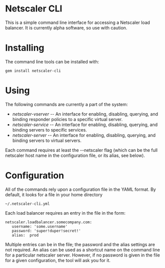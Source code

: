 # Netscaler CLI

This is a simple command line interface for accessing a Netscaler load balancer.  It is currently alpha software, so use with caution.

# Installing

The command line tools can be installed with:

    gem install netscaler-cli

# Using

The following commands are currently a part of the system:

  * *netscaler-vserver* -- An interface for enabling, disabling, querying, and binding responder policies to a specific virtual server.
  * *netscaler-service* -- An interface for enabling, disabling, querying, and binding servers to specific services.
  * *netscaler-server*  -- An interface for enabling, disabling, querying, and binding servers to virtual servers.
  
Each command requires at least the --netscaler flag (which can be the full netscaler host name in the configuration file, or its alias, see below).

# Configuration

All of the commands rely upon a configuration file in the YAML format.  By default, it looks for a file in your home directory

    ~/.netscaler-cli.yml

Each load balancer requires an entry in the file in the form:

    netscaler.loadbalancer.somecompany.com:
       username: 'some.username'
       password: 'super!duper!secret!'
       alias:  prod

Multiple entries can be in the file; the password and the alias settings are not required.  An alias can be used as a shortcut name on the command line for a particular netscaler server.  However, if no password is given in the file for a given configuration, the tool will ask you for it.
